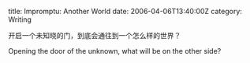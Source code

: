 title: Impromptu: Another World
date: 2006-04-06T13:40:00Z
category: Writing

开启一个未知晓的门，到底会通往到一个怎么样的世界？

Opening the door of the unknown, what will be on the other side?
